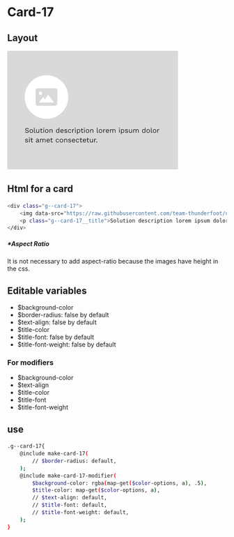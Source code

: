 # Card-17

## Layout

![alt text][card-17]

[card-17]: /src/img/global-components/card/card-17.png

## Html for a card

```sh
<div class="g--card-17">
    <img data-src="https://raw.githubusercontent.com/team-thunderfoot/ui/main/src/img/global-components/card/card-img-placeholder.png" src="/src/img/global-components/placeholder.jpg" alt="alt text" class="g--card-17__media g--lazy-01">
    <p class="g--card-17__title">Solution description lorem ipsum dolor sit amet consectetur.</p>
</div>
```

##### \*Aspect Ratio

It is not necessary to add aspect-ratio because the images have height in the css.

## Editable variables

- $background-color
- $border-radius: false by default
- $text-align: false by default
- $title-color
- $title-font: false by default
- $title-font-weight: false by default

### For modifiers

- $background-color
- $text-align
- $title-color
- $title-font
- $title-font-weight

## use

```sh
.g--card-17{
    @include make-card-17(
        // $border-radius: default,
    );
    @include make-card-17-modifier(
        $background-color: rgba(map-get($color-options, a), .5),
        $title-color: map-get($color-options, a),
        // $text-align: default,
        // $title-font: default,
        // $title-font-weight: default,
    );
}
```
